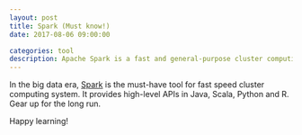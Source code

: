 ```yaml
---
layout: post
title: Spark (Must know!)
date: 2017-08-06 09:00:00

categories: tool
description: Apache Spark is a fast and general-purpose cluster computing system
---
```


In the big data era, [Spark](http://spark.apache.org/docs/latest/index.html) is the must-have tool for fast speed cluster computing system. It provides high-level APIs in Java, Scala, Python and R. Gear up for the long run.

Happy learning! 
